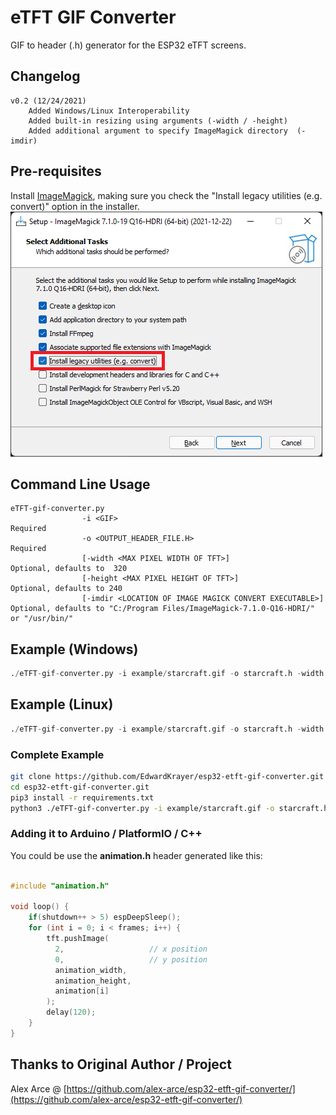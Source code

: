 # eTFT GIF Converter

GIF to header (.h) generator for the ESP32 eTFT screens.


## Changelog
	v0.2 (12/24/2021)
		Added Windows/Linux Interoperability
		Added built-in resizing using arguments (-width / -height)
		Added additional argument to specify ImageMagick directory	(-imdir)

    
## Pre-requisites

Install [ImageMagick](https://imagemagick.org/), making sure you check the "Install legacy utilities (e.g. convert)" option in the installer.
<img src="https://github.com/EdwardKrayer/esp32-etft-gif-converter/raw/main/img/imagemagick-installer.png">


## Command Line Usage

```
eTFT-gif-converter.py
				-i <GIF>													Required
				-o <OUTPUT_HEADER_FILE.H>									Required
				[-width <MAX PIXEL WIDTH OF TFT>]							Optional, defaults to  320
				[-height <MAX PIXEL HEIGHT OF TFT>]							Optional, defaults to 240
				[-imdir <LOCATION OF IMAGE MAGICK CONVERT EXECUTABLE>]		Optional, defaults to "C:/Program Files/ImageMagick-7.1.0-Q16-HDRI/" or "/usr/bin/"
```


## Example (Windows)

```python
./eTFT-gif-converter.py -i example/starcraft.gif -o starcraft.h -width 320 -height 240 -imdir "C:/Program Files/ImageMagick-7.1.0-Q16-HDRI/"
```


## Example (Linux)

```python
./eTFT-gif-converter.py -i example/starcraft.gif -o starcraft.h -width 320 -height 240 -imdir "/usr/bin/"
```


### Complete Example

```bash
git clone https://github.com/EdwardKrayer/esp32-etft-gif-converter.git
cd esp32-etft-gif-converter.git
pip3 install -r requirements.txt
python3 ./eTFT-gif-converter.py -i example/starcraft.gif -o starcraft.h -width 320 -height 240 -imdir "C:/Program Files/ImageMagick-7.1.0-Q16-HDRI/"
```


### Adding it to Arduino / PlatformIO / C++ 

You could be use the **animation.h** header generated like this:

```C++

#include "animation.h"

void loop() {
    if(shutdown++ > 5) espDeepSleep();
    for (int i = 0; i < frames; i++) {
        tft.pushImage(
          2,                   // x position
          0,                   // y position
          animation_width, 
          animation_height, 
          animation[i]
        );
        delay(120);
    }
}
```


## Thanks to Original Author / Project
Alex Arce @ [https://github.com/alex-arce/esp32-etft-gif-converter/](https://github.com/alex-arce/esp32-etft-gif-converter/)